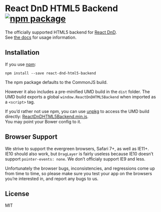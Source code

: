 # React DnD HTML5 Backend [![npm package](https://img.shields.io/npm/v/react-dnd-html5-backend.svg?style=flat-square)](https://www.npmjs.org/package/react-dnd-html5-backend)

The officially supported HTML5 backend for [React DnD](http://gaearon.github.io/react-dnd/).  
See [the docs](http://gaearon.github.io/react-dnd/docs-html5-backend.html) for usage information.

## Installation

If you use [npm](http://npmjs.com):

```
npm install --save react-dnd-html5-backend
```

The npm package defaults to the CommonJS build.

However it also includes a pre-minified UMD build in the `dist` folder.
The UMD build exports a global `window.ReactDnDHTML5Backend` when imported as a `<script>` tag.

If you’d rather not use npm, you can use [unpkg](http://unpkg.com/) to access the UMD build directly: [ReactDnDHTML5Backend.min.js](https://unpkg.com/react-dnd-html5-backend@latest/dist/ReactDnDHTML5Backend.min.js).  
You may point your Bower config to it.

## Browser Support

We strive to support the evergreen browsers, Safari 7+, as well as IE11+. IE10 should also work, but `DragLayer` is fairly useless because IE10 doesn’t support `pointer-events: none`. We don’t officialy support IE9 and less.

Unfortunately the browser bugs, inconsistencies, and regressions come up from time to time, so please make sure you test your app on the browsers you’re interested in, and report any bugs to us.

## License

MIT
